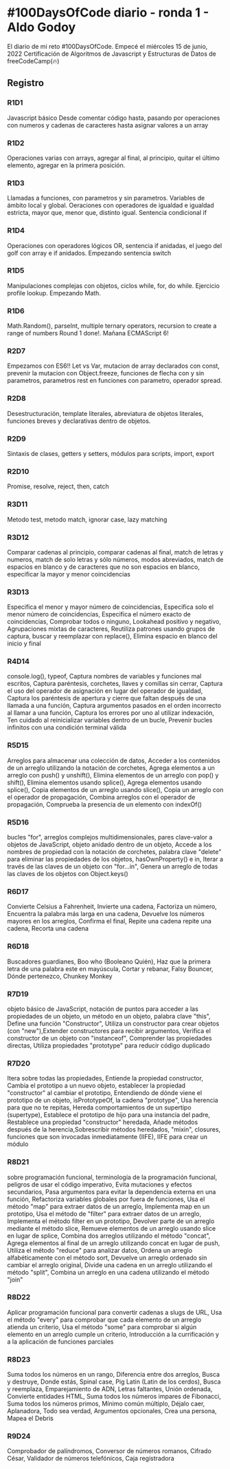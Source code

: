 # #100DaysOfCode diario - ronda 1 - Aldo Godoy

El diario de mi reto #100DaysOfCode. Empecé el miércoles 15 de junio, 2022
Certificación de Algoritmos de Javascript y Estructuras de Datos de freeCodeCamp(🔥)

## Registro

### R1D1

Javascript básico
Desde comentar código hasta, pasando por operaciones con numeros y cadenas de caracteres hasta asignar valores a un array

### R1D2

Operaciones varias con arrays, agregar al final, al principio, quitar el último elemento, agregar en la primera posición.

### R1D3
Llamadas a funciones, con parametros y sin parametros. Variables de ámbito local y global.
Oeraciones con operadores de igualdad e igualdad estricta, mayor que, menor que, distinto igual.
Sentencia condicional if

### R1D4
Operaciones con operadores lógicos OR, sentencia if anidadas, el juego del golf con array e if anidados.
Empezando sentencia switch

### R1D5
Manipulaciones complejas con objetos, ciclos while, for, do while. Ejercicio profile lookup.
Empezando Math.

### R1D6
Math.Random(), parseInt, multiple ternary operators, recursion to create a range of numbers
Round 1 done!.
Mañana ECMAScript 6!

### R2D7
Empezamos con ES6!!
Let vs Var, mutacion de array declarados con const, prevenir la mutacion con Object.freeze, funciones de flecha con y sin parametros, parametros rest en funciones con parametro, operador spread.

### R2D8
Desestructuración, template literales, abreviatura de objetos literales, funciones breves y declarativas dentro de objetos.

### R2D9
Sintaxis de clases, getters y setters, módulos para scripts, import, export

### R2D10
Promise, resolve, reject, then, catch

### R3D11
Metodo test, metodo match, ignorar case, lazy matching

### R3D12
Comparar cadenas al principio, comparar cadenas al final, match de letras y numeros, match de solo letras y sólo números, modos abreviados, match de espacios en blanco y de caracteres que no son espacios en blanco, especificar la mayor y menor coincidencias

### R3D13
Especifica el menor y mayor número de coincidencias, Especifica solo el menor número de coincidencias, Especifica el número exacto de coincidencias, Comprobar todos o ninguno, Lookahead positivo y negativo,
Agrupaciones mixtas de caracteres, Reutiliza patrones usando grupos de captura, buscar y reemplazar con replace(), Elimina espacio en blanco del inicio y final

### R4D14
console.log(), typeof, Captura nombres de variables y funciones mal escritos, Captura paréntesis, corchetes, llaves y comillas sin cerrar, Captura el uso del operador de asignación en lugar del operador de igualdad, Captura los paréntesis de apertura y cierre que faltan después de una llamada a una función, Captura argumentos pasados en el orden incorrecto al llamar a una función, Captura los errores por uno al utilizar indexación, Ten cuidado al reinicializar variables dentro de un bucle, Prevenir bucles infinitos con una condición terminal válida

### R5D15
Arreglos para almacenar una colección de datos, Acceder a los contenidos de un arreglo utilizando la notación de corchetes, Agrega elementos a un arreglo con push() y unshift(), Elimina elementos de un arreglo con pop() y shift(), Elimina elementos usando splice(), Agrega elementos usando splice(),
Copia elementos de un arreglo usando slice(), Copia un arreglo con el operador de propagación, Combina arreglos con el operador de propagación, Comprueba la presencia de un elemento con indexOf()

### R5D16
bucles "for", arreglos complejos multidimensionales, pares clave-valor a objetos de JavaScript, objeto anidado dentro de un objeto, Accede a los nombres de propiedad con la notación de corchetes, palabra clave "delete" para eliminar las propiedades de los objetos, hasOwnProperty() e in, Iterar a través de las claves de un objeto con "for...in", Genera un arreglo de todas las claves de los objetos con Object.keys()

### R6D17
Convierte Celsius a Fahrenheit, Invierte una cadena, Factoriza un número, Encuentra la palabra más larga en una cadena, Devuelve los números mayores en los arreglos, Confirma el final, Repite una cadena repite una cadena, Recorta una cadena

### R6D18
Buscadores guardianes, Boo who (Booleano Quién), Haz que la primera letra de una palabra este en mayúscula, Cortar y rebanar, Falsy Bouncer, Dónde pertenezco, Chunkey Monkey

### R7D19
objeto básico de JavaScript, notación de puntos para acceder a las propiedades de un objeto, un método en un objeto,
palabra clave "this", Define una función "Constructor", Utiliza un constructor para crear objetos (con "new"),Extender constructores para recibir argumentos, Verifica el constructor de un objeto con "instanceof", Comprender las propiedades directas, Utiliza propiedades "prototype" para reducir código duplicado

### R7D20
Itera sobre todas las propiedades, Entiende la propiedad constructor, Cambia el prototipo a un nuevo objeto, establecer la propiedad "constructor" al cambiar el prototipo, Entendiendo de dónde viene el prototipo de un objeto, isPrototypeOf, la cadena "prototype", Usa herencia para que no te repitas, Hereda comportamientos de un supertipo (supertype), Establece el prototipo de hijo para una instancia del padre, Restablece una propiedad "constructor" heredada, Añade métodos después de la herencia,Sobrescribir métodos heredados, "mixin", closures, funciones que son invocadas inmediatamente (IIFE), IIFE para crear un módulo

### R8D21
sobre programación funcional, terminología de la programación funcional, peligros de usar el código imperativo, Evita mutaciones y efectos secundarios, Pasa argumentos para evitar la dependencia externa en una función, Refactoriza variables globales por fuera de funciones, Usa el método "map" para extraer datos de un arreglo, Implementa map en un prototipo, Usa el método de "filter" para extraer datos de un arreglo, Implementa el método filter en un prototipo, Devolver parte de un arreglo mediante el método slice, Remueve elementos de un arreglo usando slice en lugar de splice, Combina dos arreglos utilizando el método "concat", Agrega elementos al final de un arreglo utilizando concat en lugar de push, Utiliza el método "reduce" para analizar datos, Ordena un arreglo alfabéticamente con el método sort, Devuelve un arreglo ordenado sin cambiar el arreglo original, Divide una cadena en un arreglo utilizando el método "split", Combina un arreglo en una cadena utilizando el método "join"

### R8D22
Aplicar programación funcional para convertir cadenas a slugs de URL, Usa el método "every" para comprobar que cada elemento de un arreglo atienda un criterio, Usa el método "some" para comprobar si algún elemento en un arreglo cumple un criterio, Introducción a la currificación y a la aplicación de funciones parciales

### R8D23
Suma todos los números en un rango, Diferencia entre dos arreglos, Busca y destruye, Donde estás, Spinal case, Pig Latin (Latin de los cerdos), Busca y reemplaza, Emparejamiento de ADN, Letras faltantes, Unión ordenada, Convierte entidades HTML, Suma todos los números impares de Fibonacci, Suma todos los números primos, Mínimo común múltiplo, Déjalo caer, Aplanadora, Todo sea verdad, Argumentos opcionales, Crea una persona, Mapea el Debris

### R9D24
Comprobador de palíndromos, Conversor de números romanos, Cifrado César, Validador de números telefónicos, Caja registradora